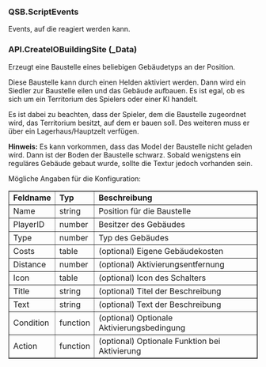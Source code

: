 ### QSB.ScriptEvents

Events, auf die reagiert werden kann.

### API.CreateIOBuildingSite (_Data)

Erzeugt eine Baustelle eines beliebigen Gebäudetyps an der Position.

 Diese Baustelle kann durch einen Helden aktiviert werden. Dann wird ein
 Siedler zur Baustelle eilen und das Gebäude aufbauen. Es ist egal, ob es
 sich um ein Territorium des Spielers oder einer KI handelt.

 Es ist dabei zu beachten, dass der Spieler, dem die Baustelle zugeordnet
 wird, das Territorium besitzt, auf dem er bauen soll. Des weiteren muss
 er über ein Lagerhaus/Hauptzelt verfügen.

 <p><b>Hinweis:</b> Es kann vorkommen, dass das Model der Baustelle nicht
 geladen wird. Dann ist der Boden der Baustelle schwarz. Sobald wenigstens
 ein reguläres Gebäude gebaut wurde, sollte die Textur jedoch vorhanden sein.
 </p>

 Mögliche Angaben für die Konfiguration:
 <table border="1">
 <tr><td><b>Feldname</b></td><td><b>Typ</b></td><td><b>Beschreibung</b></td></tr>
 <tr><td>Name</td><td>string</td><td>Position für die Baustelle</td></tr>
 <tr><td>PlayerID</td><td>number</td><td>Besitzer des Gebäudes</td></tr>
 <tr><td>Type</td><td>number</td><td>Typ des Gebäudes</td></tr>
 <tr><td>Costs</td><td>table</td><td>(optional) Eigene Gebäudekosten</td></tr>
 <tr><td>Distance</td><td>number</td><td>(optional) Aktivierungsentfernung</td></tr>
 <tr><td>Icon</td><td>table</td><td>(optional) Icon des Schalters</td></tr>
 <tr><td>Title</td><td>string</td><td>(optional) Titel der Beschreibung</td></tr>
 <tr><td>Text</td><td>string</td><td>(optional) Text der Beschreibung</td></tr>
 <tr><td>Condition</td><td>function</td><td>(optional) Optionale Aktivierungsbedingung</td></tr>
 <tr><td>Action</td><td>function</td><td>(optional) Optionale Funktion bei Aktivierung</td></tr>
 </table>


